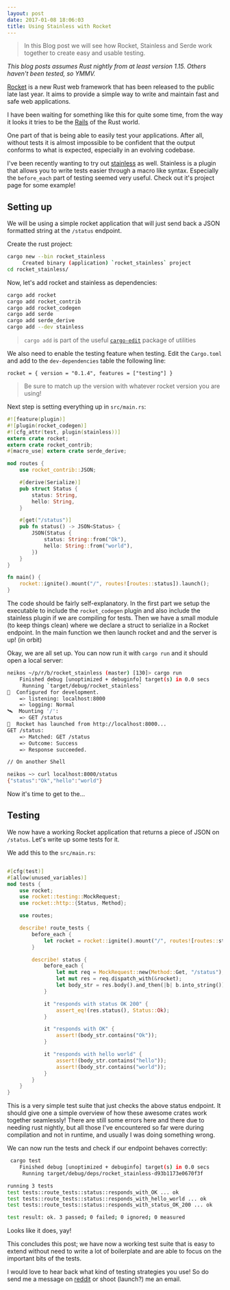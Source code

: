 ```yaml
---
layout: post
date: 2017-01-08 18:06:03
title: Using Stainless with Rocket
---
```


> In this Blog post we will see how Rocket, Stainless and Serde work together to
> create easy and usable testing.

*This blog posts assumes Rust nightly from at least version 1.15. Others haven't
been tested, so YMMV.*

[Rocket][rocket] is a new Rust web framework that has been released to the
public late last year. It aims to provide a simple way to write and maintain
fast and safe web applications.

I have been waiting for something like this for quite some time, from the way it
looks it tries to be the [Rails][rails] of the Rust world.

One part of that is being able to easily test your applications. After all,
without tests it is almost impossible to be confident that the output conforms
to what is expected, especially in an evolving codebase.

I've been recently wanting to try out [stainless][stainless] as well. Stainless
is a plugin that allows you to write tests easier through a macro like syntax.
Especially the `before_each` part of testing seemed very useful.  Check out it's
project page for some example!

## Setting up

We will be using a simple rocket application that will just send back a JSON
formatted string at the `/status` endpoint.

Create the rust project:

```sh
cargo new --bin rocket_stainless
     Created binary (application) `rocket_stainless` project
cd rocket_stainless/
```

Now, let's add rocket and stainless as dependencies:

```sh
cargo add rocket
cargo add rocket_contrib
cargo add rocket_codegen
cargo add serde
cargo add serde_derive
cargo add --dev stainless
```
> `cargo add` is part of the useful [`cargo-edit`][ce] package of utilities

We also need to enable the testing feature when testing. Edit the `Cargo.toml`
and add to the `dev-dependencies` table the following line:

```
rocket = { version = "0.1.4", features = ["testing"] }
```
> Be sure to match up the version with whatever rocket version you are using!

Next step is setting everything up in `src/main.rs`:

```rust
#![feature(plugin)]
#![plugin(rocket_codegen)]
#![cfg_attr(test, plugin(stainless))]
extern crate rocket;
extern crate rocket_contrib;
#[macro_use] extern crate serde_derive;

mod routes {
    use rocket_contrib::JSON;

    #[derive(Serialize)]
    pub struct Status {
        status: String,
        hello: String,
    }

    #[get("/status")]
    pub fn status() -> JSON<Status> {
        JSON(Status {
            status: String::from("Ok"),
            hello: String::from("world"),
        })
    }
}

fn main() {
    rocket::ignite().mount("/", routes![routes::status]).launch();
}
```

The code should be fairly self-explanatory. In the first part we setup the
executable to include the `rocket_codegen` plugin and also include the stainless
plugin if we are compiling for tests.  Then we have a small module (to keep
things clean) where we declare a struct to serialize in a Rocket endpoint.  In
the main function we then launch rocket and and the server is up! (in orbit)

Okay, we are all set up. You can now run it with `cargo run` and it should open
a local server:

```sh
neikos ~/p/r/b/rocket_stainless (master) [130]> cargo run
    Finished debug [unoptimized + debuginfo] target(s) in 0.0 secs
     Running `target/debug/rocket_stainless`
🔧  Configured for development.
    => listening: localhost:8000
    => logging: Normal
🛰  Mounting '/':
    => GET /status
🚀  Rocket has launched from http://localhost:8000...
GET /status:
    => Matched: GET /status
    => Outcome: Success
    => Response succeeded.

// On another Shell

neikos ~> curl localhost:8000/status
{"status":"Ok","hello":"world"}
```

Now it's time to get to the...

## Testing

We now have a working Rocket application that returns a piece of JSON on
`/status`. Let's write up some tests for it.

We add this to the `src/main.rs`:

```rust

#[cfg(test)]
#[allow(unused_variables)]
mod tests {
    use rocket;
    use rocket::testing::MockRequest;
    use rocket::http::{Status, Method};

    use routes;

    describe! route_tests {
        before_each {
            let rocket = rocket::ignite().mount("/", routes![routes::status]);
        }

        describe! status {
            before_each {
                let mut req = MockRequest::new(Method::Get, "/status");
                let mut res = req.dispatch_with(&rocket);
                let body_str = res.body().and_then(|b| b.into_string()).unwrap();
            }

            it "responds with status OK 200" {
                assert_eq!(res.status(), Status::Ok);
            }

            it "responds with OK" {
                assert!(body_str.contains("Ok"));
            }

            it "responds with hello world" {
                assert!(body_str.contains("hello"));
                assert!(body_str.contains("world"));
            }
        }
    }
}
```

This is a very simple test suite that just checks the above status endpoint.
It should give one a simple overview of how these awesome crates work together
seamlessly! There are still some errors here and there due to needing rust
nightly, but all those I've encountered so far were during compilation and not
in runtime, and usually I was doing something wrong.

We can now run the tests and check if our endpoint behaves correctly:

```sh
 cargo test
    Finished debug [unoptimized + debuginfo] target(s) in 0.0 secs
     Running target/debug/deps/rocket_stainless-d93b1173e0670f3f

running 3 tests
test tests::route_tests::status::responds_with_OK ... ok
test tests::route_tests::status::responds_with_hello_world ... ok
test tests::route_tests::status::responds_with_status_OK_200 ... ok

test result: ok. 3 passed; 0 failed; 0 ignored; 0 measured
```

Looks like it does, yay!

This concludes this post; we have now a working test suite that is easy to
extend without need to write a lot of boilerplate and are able to focus on
the important bits of the tests.

I would love to hear back what kind of testing strategies you use! So do send me
a message on [reddit][reddit] or shoot (launch?) me an email.


[rocket]: https://rocket.rs
[rails]: http://rubyonrails.org/
[stainless]: https://github.com/reem/stainless
[ce]: https://github.com/killercup/cargo-edit
[reddit]: https://www.reddit.com/message/compose?to=theneikos
